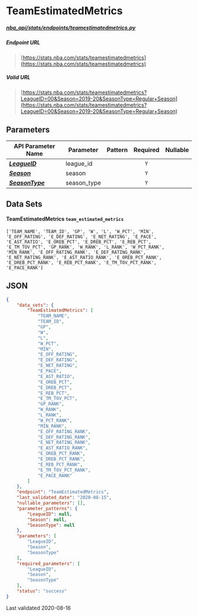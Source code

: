 # TeamEstimatedMetrics
##### [nba_api/stats/endpoints/teamestimatedmetrics.py](https://github.com/swar/nba_api/blob/master/nba_api/stats/endpoints/teamestimatedmetrics.py)

##### Endpoint URL
>[https://stats.nba.com/stats/teamestimatedmetrics](https://stats.nba.com/stats/teamestimatedmetrics)

##### Valid URL
>[https://stats.nba.com/stats/teamestimatedmetrics?LeagueID=00&Season=2019-20&SeasonType=Regular+Season](https://stats.nba.com/stats/teamestimatedmetrics?LeagueID=00&Season=2019-20&SeasonType=Regular+Season)

## Parameters
API Parameter Name | Parameter | Pattern | Required | Nullable
------------ | ------------ | :-----------: | :---: | :---:
[_**LeagueID**_](https://github.com/swar/nba_api/blob/master/docs/nba_api/stats/library/parameters.md#LeagueID) | league_id |  | `Y` |  | 
[_**Season**_](https://github.com/swar/nba_api/blob/master/docs/nba_api/stats/library/parameters.md#Season) | season |  | `Y` |  | 
[_**SeasonType**_](https://github.com/swar/nba_api/blob/master/docs/nba_api/stats/library/parameters.md#SeasonType) | season_type |  | `Y` |  | 

## Data Sets
#### TeamEstimatedMetrics `team_estimated_metrics`
```text
['TEAM_NAME', 'TEAM_ID', 'GP', 'W', 'L', 'W_PCT', 'MIN', 'E_OFF_RATING', 'E_DEF_RATING', 'E_NET_RATING', 'E_PACE', 'E_AST_RATIO', 'E_OREB_PCT', 'E_DREB_PCT', 'E_REB_PCT', 'E_TM_TOV_PCT', 'GP_RANK', 'W_RANK', 'L_RANK', 'W_PCT_RANK', 'MIN_RANK', 'E_OFF_RATING_RANK', 'E_DEF_RATING_RANK', 'E_NET_RATING_RANK', 'E_AST_RATIO_RANK', 'E_OREB_PCT_RANK', 'E_DREB_PCT_RANK', 'E_REB_PCT_RANK', 'E_TM_TOV_PCT_RANK', 'E_PACE_RANK']
```


## JSON
```json
{
    "data_sets": {
        "TeamEstimatedMetrics": [
            "TEAM_NAME",
            "TEAM_ID",
            "GP",
            "W",
            "L",
            "W_PCT",
            "MIN",
            "E_OFF_RATING",
            "E_DEF_RATING",
            "E_NET_RATING",
            "E_PACE",
            "E_AST_RATIO",
            "E_OREB_PCT",
            "E_DREB_PCT",
            "E_REB_PCT",
            "E_TM_TOV_PCT",
            "GP_RANK",
            "W_RANK",
            "L_RANK",
            "W_PCT_RANK",
            "MIN_RANK",
            "E_OFF_RATING_RANK",
            "E_DEF_RATING_RANK",
            "E_NET_RATING_RANK",
            "E_AST_RATIO_RANK",
            "E_OREB_PCT_RANK",
            "E_DREB_PCT_RANK",
            "E_REB_PCT_RANK",
            "E_TM_TOV_PCT_RANK",
            "E_PACE_RANK"
        ]
    },
    "endpoint": "TeamEstimatedMetrics",
    "last_validated_date": "2020-08-15",
    "nullable_parameters": [],
    "parameter_patterns": {
        "LeagueID": null,
        "Season": null,
        "SeasonType": null
    },
    "parameters": [
        "LeagueID",
        "Season",
        "SeasonType"
    ],
    "required_parameters": [
        "LeagueID",
        "Season",
        "SeasonType"
    ],
    "status": "success"
}
```

Last validated 2020-08-16
